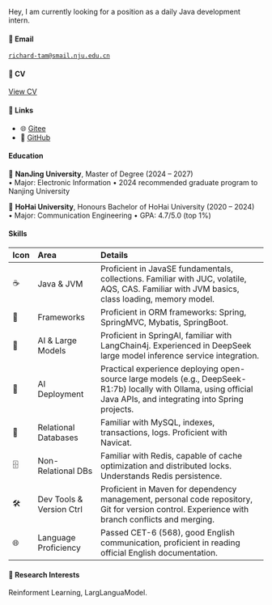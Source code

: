 Hey, I am currently looking for a position as a daily Java development intern.

#### 📧 Email
<code>richard-tam@smail.nju.edu.cn</code>

#### 📄 CV
[View CV](static/assets/谭力玮的简历.pdf)

#### 🔗 Links
- 🌐 [Gitee](https://gitee.com/Richard_Tam)
- 🐙 [GitHub](https://github.com/Desirea98)

#### Education  
🏫 **NanJing University**, Master of Degree (2024 – 2027)  
• Major: Electronic Information
• 2024 recommended graduate program to Nanjing University
 
🏫 **HoHai University**, Honours Bachelor of HoHai University (2020 – 2024)  
• Major: Communication Engineering
• GPA: 4.7/5.0 (top 1%)  

#### Skills
| Icon | Area                  | Details                                                                                                                                                                                             |
| :--- | :-------------------- | :-------------------------------------------------------------------------------------------------------------------------------------------------------------------------------------------------- |
| ☕️   | Java & JVM            | Proficient in JavaSE fundamentals, collections. Familiar with JUC, volatile, AQS, CAS. Familiar with JVM basics, class loading, memory model.                                                        |
| 🍃   | Frameworks            | Proficient in ORM frameworks: Spring, SpringMVC, Mybatis, SpringBoot.                                                                                                                               |
| 🤖   | AI & Large Models     | Proficient in SpringAI, familiar with LangChain4j. Experienced in DeepSeek large model inference service integration.                                                                                 |
| 🧠   | AI Deployment         | Practical experience deploying open-source large models (e.g., DeepSeek-R1:7b) locally with Ollama, using official Java APIs, and integrating into Spring projects.                                   |
| 💾   | Relational Databases  | Familiar with MySQL, indexes, transactions, logs. Proficient with Navicat.                                                                                                                          |
| 🗄️   | Non-Relational DBs    | Familiar with Redis, capable of cache optimization and distributed locks. Understands Redis persistence.                                                                                            |
| 🛠️   | Dev Tools & Version Ctrl | Proficient in Maven for dependency management, personal code repository, Git for version control. Experience with branch conflicts and merging.                                                      |
| 🌐   | Language Proficiency  | Passed CET-6 (568), good English communication, proficient in reading official English documentation.                                                                                                 |

#### 🔬 Research Interests  
Reinforment Learning, LargLanguaModel.